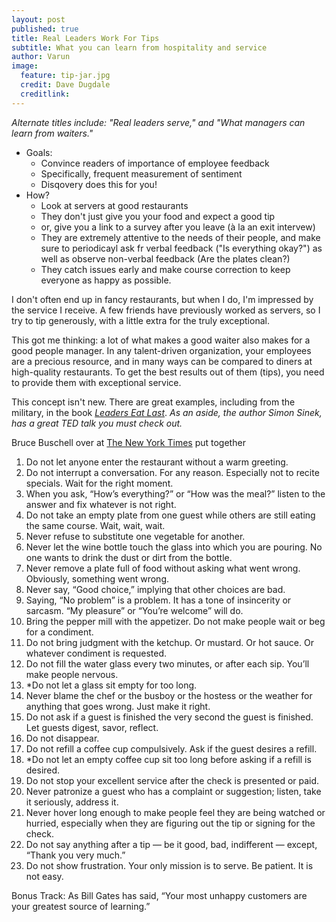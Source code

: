 ```yaml
---
layout: post
published: true
title: Real Leaders Work For Tips
subtitle: What you can learn from hospitality and service
author: Varun
image:
  feature: tip-jar.jpg
  credit: Dave Dugdale
  creditlink:
---
```


_Alternate titles include: "Real leaders serve," and "What managers can learn from waiters."_



* Goals:
    * Convince readers of importance of employee feedback
    * Specifically, frequent measurement of sentiment
    * Disqovery does this for you!
* How?
    * Look at servers at good restaurants
    * They don't just give you your food and expect a good tip
    * or, give you a link to a survey after you leave (à la an exit intervew)
    * They are extremely attentive to the needs of their people, and make sure to periodicayl ask fr verbal feedback ("Is everything okay?") as well as observe non-verbal feedback (Are the plates clean?)
    * They catch issues early and make course correction to keep everyone as happy as possible.    

I don't often end up in fancy restaurants, but when I do, I'm impressed by the service I receive. A few friends have previously worked as servers, so I try to tip generously, with a little extra for the truly exceptional.

This got me thinking: a lot of what makes a good waiter also makes for a good people manager. In any talent-driven organization, your employees are a precious resource, and in many ways can be compared to diners at high-quality restaurants. To get the best results out of them (tips), you need to provide them with exceptional service.

This concept isn't new. There are great examples, including from the military, in the book *[Leaders Eat Last](https://www.amazon.com/gp/product/1591845327/ref=as_li_tl?ie=UTF8&camp=1789&creative=9325&creativeASIN=1591845327&linkCode=as2&tag=varmeh-20&linkId=5c7f7808ddd31482a4d03f69428f025e)*. *As an aside, the author Simon Sinek, has a great TED talk you must check out.*

Bruce Buschell over at [The New York Times](http://boss.blogs.nytimes.com/2009/10/29/one-hundred-things-restaurant-staffers-should-never-do-part-one/?_r=0) put together 

1. Do not let anyone enter the restaurant without a warm greeting.
8. Do not interrupt a conversation. For any reason. Especially not to recite specials. Wait for the right moment.
14. When you ask, “How’s everything?” or “How was the meal?” listen to the answer and fix whatever is not right.
17. Do not take an empty plate from one guest while others are still eating the same course. Wait, wait, wait.
20. Never refuse to substitute one vegetable for another.
30. Never let the wine bottle touch the glass into which you are pouring. No one wants to drink the dust or dirt from the bottle.
31. Never remove a plate full of food without asking what went wrong. Obviously, something went wrong.
40. Never say, “Good choice,” implying that other choices are bad.
41. Saying, “No problem” is a problem. It has a tone of insincerity or sarcasm. “My pleasure” or “You’re welcome” will do.
57. Bring the pepper mill with the appetizer. Do not make people wait or beg for a condiment.
58. Do not bring judgment with the ketchup. Or mustard. Or hot sauce. Or whatever condiment is requested.
62. Do not fill the water glass every two minutes, or after each sip. You’ll make people nervous.
62. *Do not let a glass sit empty for too long.
63. Never blame the chef or the busboy or the hostess or the weather for anything that goes wrong. Just make it right.
76. Do not ask if a guest is finished the very second the guest is finished. Let guests digest, savor, reflect.
77. Do not disappear.
84. Do not refill a coffee cup compulsively. Ask if the guest desires a refill.
84. *Do not let an empty coffee cup sit too long before asking if a refill is desired.
87. Do not stop your excellent service after the check is presented or paid.
89. Never patronize a guest who has a complaint or suggestion; listen, take it seriously, address it.
95. Never hover long enough to make people feel they are being watched or hurried, especially when they are figuring out the tip or signing for the check.
96. Do not say anything after a tip — be it good, bad, indifferent — except, “Thank you very much.”
99. Do not show frustration. Your only mission is to serve. Be patient. It is not easy.

Bonus Track: As Bill Gates has said, “Your most unhappy customers are your greatest source of learning.”